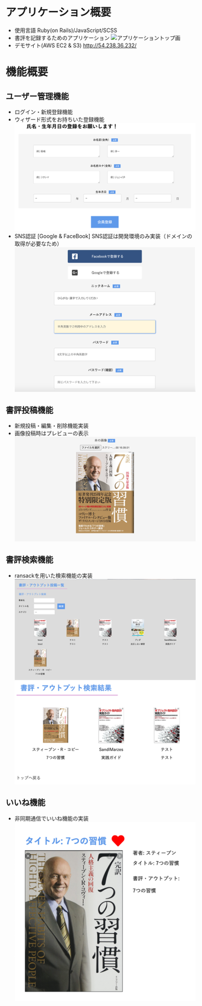 # アプリケーション概要
- 使用言語
Ruby(on Rails)/JavaScript/SCSS
- 書評を記録するためのアプリケーション
![アプリケーショントップ画](app/assets/images/top.png)
- デモサイト(AWS EC2 & S3)
http://54.238.36.232/

# 機能概要
## ユーザー管理機能
- ログイン・新規登録機能
- ウィザード形式をお持ちいた登録機能
![ウィザード形式](app/assets/images/wizard.png)
- SNS認証 [Google & FaceBook]
SNS認証は開発環境のみ実装（ドメインの取得が必要なため）
![SNS認証](app/assets/images/sns.png)

## 書評投稿機能
- 新規投稿・編集・削除機能実装
- 画像投稿時はプレビューの表示
![プレビュー画像](app/assets/images/preview.png)

## 書評検索機能
- ransackを用いた検索機能の実装
![検索機能の実装](app/assets/images/search.png)
![検索機能の実装](app/assets/images/ransack.png)

## いいね機能
- 非同期通信でいいね機能の実装
![検索機能の実装](app/assets/images/iine.png)





